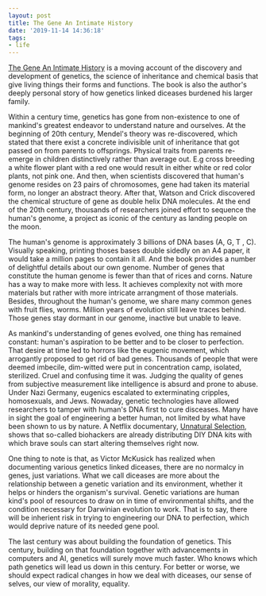 ```yaml
---
layout: post
title: The Gene An Intimate History
date: '2019-11-14 14:36:18'
tags:
- life
---
```


[The Gene An Intimate History](https://www.amazon.com/Gene-Intimate-History-Siddhartha-Mukherjee/dp/1432837818) is a moving account of the discovery and development of genetics, the science of inheritance and chemical basis that give living things their forms and functions. The book is also the author's deeply personal story of how genetics linked diceases burdened his larger family. 

Within a century time, genetics has gone from non-existence to one of mankind's greatest endeavor to understand nature and ourselves. At the beginning of 20th century, Mendel's theory was re-discovered, which stated that there exist a concrete indivisible unit of inheritance that got passed on from parents to offsprings. Physical traits from parents re-emerge in children distinctively rather than average out. E.g cross breeding a white flower plant with a red one would result in either white or red color plants, not pink one. And then, when scientists discovered that human's genome resides on 23 pairs of chromosomes, gene had taken its material form, no longer an abstract theory. After that, Watson and Crick discovered the chemical structure of gene as double helix DNA molecules. At the end of the 20th century, thousands of researchers joined effort to sequence the human's genome, a project as iconic of the century as landing people on the moon. 

The human's genome is approximately 3 billions of DNA bases (A, G, T , C). Visually speaking, printing thoses bases double sidedly on an A4 paper, it would take a million pages to contain it all. And the book provides a number of delightful details about our own genome. Number of genes that constitute the human genome is fewer than that of rices and corns. Nature has a way to make more with less. It achieves complexity not with more materials but rather with more intricate arrangment of those materials. Besides, throughout the human's genome, we share many common genes with fruit flies, worms. Million years of evolution still leave traces behind. Those genes stay dormant in our genome, inactive but unable to leave.  

As mankind's understanding of genes evolved, one thing has remained constant: human's aspiration to be better and to be closer to perfection. That desire at time led to horrors like the eugenic movement, which arrogantly proposed to get rid of bad genes. Thousands of people that were deemed imbecile, dim-witted were put in concentration camp, isolated, sterilized. Cruel and confusing time it was. Judging the quality of genes from subjective measurement like intelligence is absurd and prone to abuse. Under Nazi Germany, eugenics escalated to exterminating cripples, homosexuals, and Jews. Nowaday, genetic technologies have allowed researchers to tamper with human's DNA first to cure disceases. Many have in sight the goal of engineering a better human, not limited by what have been shown to us by nature. A Netflix documentary, [Unnatural Selection](https://www.netflix.com/watch/80208834?trackId=14170286&tctx=1%2C2%2C72483a3e-cddb-4718-943b-092887cc9398-202796346%2Cf8917691-7153-43fd-84c7-1eb56881e528_130081853X3XX1573832856893%2Cf8917691-7153-43fd-84c7-1eb56881e528_ROOT), shows that so-called biohackers are already distributing DIY DNA kits with which brave souls can start altering themselves right now. 

One thing to note is that, as Victor McKusick has realized when documenting various genetics linked diceases, there are no normalcy in genes, just variations. What we call diceases are more about the relationship between a genetic variation and its environment, whether it helps or hinders the organism's survival. Genetic variations are human kind's pool of resources to draw on in time of environmental shifts, and the condition necessary for Darwinian evolution to work. That is to say, there will be inherient risk in trying to engineering our DNA to perfection, which would deprive nature of its needed gene pool.     

The last century was about building the foundation of genetics. This century, building on that foundation together with advancements in computers and AI, genetics will surely move much faster. Who knows which path genetics will lead us down in this century. For better or worse, we should expect radical changes in how we deal with diceases, our sense of selves, our view of morality, equality.  